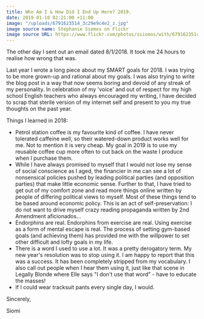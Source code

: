```yaml
---
title: Who Am I & How Did I End Up Here? 2019.
date: 2019-01-10 02:21:00 +11:00
image: "/uploads/6791623514_3c29e9c4e2_z.jpg"
image source name: Stephanie Siomos on Flickr
image source URL: https://www.flickr.com/photos/ssiomos/with/6791623514/
---
```


The other day I sent out an email dated 8/1/2018. It took me 24 hours to realise how wrong that was.

Last year I wrote a long piece about my SMART goals for 2018. I was trying to be more grown-up and rational about my goals. I was also trying to write the blog post in a way that now seems boring and devoid of any streak of my personality. In celebration of my 'voice' and out of respect for my high school English teachers who always encouraged my writing, I have decided to scrap that sterile version of my internet self and present to you my true thoughts on the past year.

Things I learned in 2018:
* Petrol station coffee is my favourite kind of coffee. I have never tolerated caffeine well, so their watered-down product works well for me. Not to mention it is very cheap. My goal in 2019 is to use my reusable coffee cup more often to cut back on the waste I produce when I purchase them.
* While I have always promised to myself that I would not lose my sense of social conscience as I aged, the financier in me can see a lot of nonsensical policies pushed by leading political parties (and opposition parties) that make little economic sense. Further to that, I have tried to get out of my comfort zone and read more things online written by people of differing political views to myself. Most of these things tend to be based around economic policy. This is an act of self-preservation: I do not want to drive myself crazy reading propaganda written by 2nd Amendment aficionados... 
* Endorphins are real. Endorphins from exercise are real. Using exercise as a form of mental escape is real. The process of setting gym-based goals (and achieving them) has provided me with the willpower to set other difficult and lofty goals in my life. 
* There is a word I used to use a lot. It was a pretty derogatory term. My new year's resolution was to stop using it. I am happy to report that this was a success. It has been completely stripped from my vocabulary. I also call out people when I hear them using it, just like that scene in Legally Blonde where Elle says "I don't use that word" - have to educate the masses!
* If I could wear tracksuit pants every single day, I would. 


Sincerely,

Siomi
